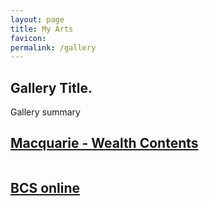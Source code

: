 ```yaml
---
layout: page
title: My Arts
favicon: 
permalink: /gallery
---
```


<div class="intro grid">
	<div class="col">
		<div class="figure">
		</div>
	</div>
	<div class="col">
		<div class="meta">
			<div class="title">
				<div class="title">
					<h2>Gallery Title.</h2>
				</div>
			</div>
			<div class="summary">
				<p>Gallery summary</p>
			</div>
		</div>
	</div>
</div>
<div id="showcase" class="posts">
	<div class="grid">
		<div class="col">
			<div class="post"><a href="/work/macquarie">
					<div class="cover">
						<h2>Macquarie - Wealth Contents</h2>
						<div class="image-outer-wrapper">
							<div class="image-wrapper">
								<div></div><img />
							</div>
						</div>
					</div>
				</a></div>
		<div class="col">
			<div class="post"><a href="/work/bcsonline">
					<div class="cover">
						<h2>BCS online</h2>
						<div class="image-outer-wrapper">
							<div class="image-wrapper">
								<div></div><img />
							</div>
						</div>
					</div>
				</a></div>
		</div>
	</div>
</div>